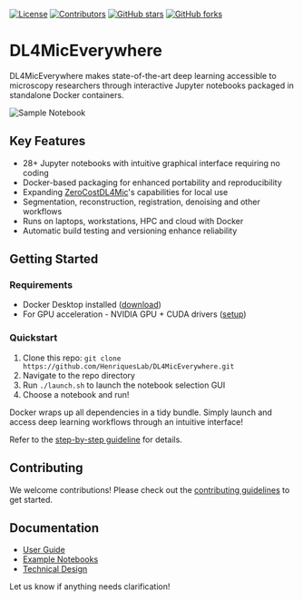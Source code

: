 [![License](https://img.shields.io/github/license/HenriquesLab/DL4MicEverywhere?color=Green)](https://github.com/HenriquesLab/DL4MicEverywhere/blob/main/LICENSE.txt)
[![Contributors](https://img.shields.io/github/contributors-anon/HenriquesLab/DL4MicEverywhere)](https://github.com/HenriquesLab/DL4MicEverywhere/graphs/contributors)
[![GitHub stars](https://img.shields.io/github/stars/HenriquesLab/DL4MicEverywhere?style=social)](https://github.com/HenriquesLab/DL4MicEverywhere/)
[![GitHub forks](https://img.shields.io/github/forks/HenriquesLab/DL4MicEverywhere?style=social)](https://github.com/HenriquesLab/DL4MicEverywhere/)


# DL4MicEverywhere

DL4MicEverywhere makes state-of-the-art deep learning accessible to microscopy researchers through interactive Jupyter notebooks packaged in standalone Docker containers.

![Sample Notebook](images/sample_notebook.png)

## Key Features

- 28+ Jupyter notebooks with intuitive graphical interface requiring no coding  
- Docker-based packaging for enhanced portability and reproducibility
- Expanding [ZeroCostDL4Mic](https://github.com/HenriquesLab/ZeroCostDL4Mic)'s capabilities for local use
- Segmentation, reconstruction, registration, denoising and other workflows 
- Runs on laptops, workstations, HPC and cloud with Docker
- Automatic build testing and versioning enhance reliability

## Getting Started

### Requirements

- Docker Desktop installed ([download](https://www.docker.com/products/docker-desktop))
- For GPU acceleration - NVIDIA GPU + CUDA drivers ([setup](https://docs.nvidia.com/cuda/)) 

### Quickstart

1. Clone this repo: `git clone https://github.com/HenriquesLab/DL4MicEverywhere.git`
2. Navigate to the repo directory 
3. Run `./launch.sh` to launch the notebook selection GUI
4. Choose a notebook and run!

Docker wraps up all dependencies in a tidy bundle. Simply launch and access deep learning workflows through an intuitive interface!

Refer to the [step-by-step guideline](https://github.com/HenriquesLab/DL4MicEverywhere/wiki/Step%E2%80%90by%E2%80%90step-guideline) for details.

## Contributing

We welcome contributions! Please check out the [contributing guidelines](CONTRIBUTING.md) to get started.

## Documentation

- [User Guide](docs/USER_GUIDE.md)
- [Example Notebooks](examples)
- [Technical Design](docs/DESIGN.md)

Let us know if anything needs clarification!
